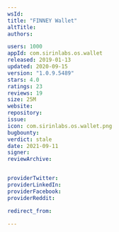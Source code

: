 ```yaml
---
wsId: 
title: "FINNEY Wallet"
altTitle: 
authors:

users: 1000
appId: com.sirinlabs.os.wallet
released: 2019-01-13
updated: 2020-09-15
version: "1.0.9.5489"
stars: 4.0
ratings: 23
reviews: 19
size: 25M
website: 
repository: 
issue: 
icon: com.sirinlabs.os.wallet.png
bugbounty: 
verdict: stale
date: 2021-09-11
signer: 
reviewArchive:


providerTwitter: 
providerLinkedIn: 
providerFacebook: 
providerReddit: 

redirect_from:

---
```



